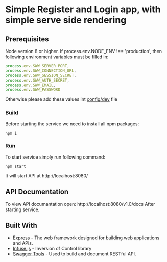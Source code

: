 # Simple Register and Login app, with simple serve side rendering

## Prerequisites

Node version 8 or higher.
If process.env.NODE_ENV !== 'production', then following environment variables must be filled in:
```js
process.env.SWW_SERVER_PORT,
process.env.SWW_CONNECTION_URL,
process.env.SWW_SESSION_SECRET,
process.env.SWW_AUTH_SECRET,
process.env.SWW_EMAIL,
process.env.SWW_PASSWORD
```
Otherwise please add these values int [config/dev](https://github.com/oshykun/sww-tt/blob/master/config/dev.js) file 

### Build

Before starting the service we need to install all npm packages:
```
npm i
```

### Run

To start service simply run following command:
```
npm start
```
It will start API at http://localhost:8080/

## API Documentation
To view API documantation open:
http://localhost:8080/v1.0/docs
After starting service.

## Built With

* [Express](https://expressjs.com/) - The web framework designed for building web applications and APIs.
* [Infuse.js](https://github.com/soundstep/infuse.js/blob/master/README.md) - Inversion of Control library
* [Swagger Tools](https://swagger.io/tools/) - Used to build and document RESTful API. 
